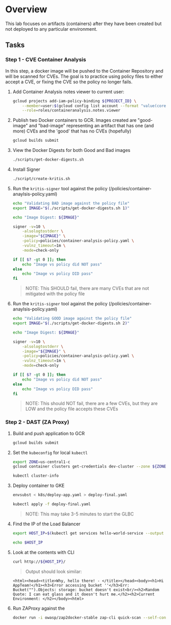 # Overview

This lab focuses on artifacts (containers) after they have been created but not deployed to any particular environment.

## Tasks

### Step 1 - CVE Container Analysis

In this step, a docker image will be pushed to the Container Repository and will be scanned for CVEs. The goal is to practice using
policy files to either accept a CVE, or fixing the CVE so the policy no longer fails.

1. Add Container Analysis notes viewer to current user:
    ```bash
    gcloud projects add-iam-policy-binding ${PROJECT_ID} \
        --member=user:$(gcloud config list account --format "value(core.account)" 2> /dev/null) \
        --role=roles/containeranalysis.notes.viewer
    ```

1. Publish two Docker containers to GCR. Images created are "good-image" and "bad-image" representing an artifact that has one (and more) CVEs and the 'good' that has no CVEs (hopefully)
    ```bash
    gcloud builds submit
    ```

1. View the Docker Digests for both Good and Bad images

    ```bash
    ./scripts/get-docker-digests.sh
    ```

1. Install Signer
    ```bash
    ./script/create-kritis.sh
    ```

1. Run the `kritis-signer` tool against the policy (/policies/container-anaylsis-policy.yaml)

    ```bash
    echo "Validating BAD image against the policy file"
    export IMAGE="$(./scripts/get-docker-digests.sh 1)"

    echo "Image Digest: ${IMAGE}"

    signer -v=10 \
        -alsologtostderr \
        -image="${IMAGE}" \
        -policy=policies/container-analysis-policy.yaml \
        -vulnz_timeout=1m \
        -mode=check-only

    if [[ $? -gt 0 ]]; then
        echo "Image vs policy did NOT pass"
    else
        echo "Image vs policy DID pass"
    fi

    ```

    > NOTE: This SHOULD fail, there are many CVEs that are not mitigated with the policy file

1. Run the `kritis-signer` tool against the policy (/policies/container-anaylsis-policy.yaml)
    ```bash
    echo "Validating GOOD image against the policy file"
    export IMAGE="$(./scripts/get-docker-digests.sh 2)"

    echo "Image Digest: ${IMAGE}"

    signer -v=10 \
        -alsologtostderr \
        -image="${IMAGE}" \
        -policy=policies/container-analysis-policy.yaml \
        -vulnz_timeout=1m \
        -mode=check-only

    if [[ $? -gt 0 ]]; then
        echo "Image vs policy did NOT pass"
    else
        echo "Image vs policy DID pass"
    fi

    ```
    > NOTE: This should NOT fail, there are a few CVEs, but they are LOW and the policy file accepts these CVEs


### Step 2 - DAST (ZA Proxy)

1. Build and push application to GCR

    ```bash
    gcloud builds submit
    ```

1. Set the `kubeconfig` for local `kubectl`

    ```bash
    export ZONE=us-central1-c
    gcloud container clusters get-credentials dev-cluster --zone ${ZONE} --project ${PROJECT_ID}

    kubectl cluster-info
    ```

1. Deploy container to GKE

    ```bash
    envsubst < k8s/deploy-app.yaml > deploy-final.yaml

    kubectl apply -f deploy-final.yaml
    ```

    > NOTE: This may take 3-5 minutes to start the GLBC

1. Find the IP of the Load Balancer

    ```bash
    export HOST_IP=$(kubectl get services hello-world-service --output jsonpath='{.status.loadBalancer.ingress[0].ip}')

    echo $HOST_IP
    ```

1. Look at the contents with CLI

    ```bash
    curl http://${HOST_IP}/
    ```

    > Output should look similar:

    ```text
    <html><head><title>Why, hello there! - </title></head><body><h1>Hi AppTeam!</h1><h3>Error accessing bucket ''</h3>Err: Bucket("").Objects: storage: bucket doesn't exist<br/><h2>Random Quote: I can eat glass and it doesn't hurt me.</h2><h2>Current Environment: </h2></body><html>
    ```

1. Run ZAProxy against the
    ```bash
    docker run -i owasp/zap2docker-stable zap-cli quick-scan --self-contained --start-options '-config api.disablekey=true' http://${HOST_IP}/
    ```
